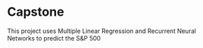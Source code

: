 # Capstone
This project uses Multiple Linear Regression and Recurrent Neural Networks to predict the S&amp;P 500
